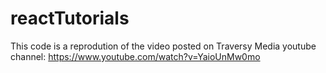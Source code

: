 # reactTutorials

This code is a reprodution of the video posted on Traversy Media youtube channel: https://www.youtube.com/watch?v=YaioUnMw0mo

